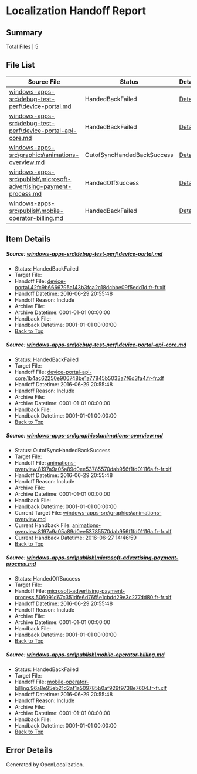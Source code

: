 # <a name='report-top'></a> Localization Handoff Report

## Summary
 Total Files | 5

## File List
 Source File | Status | Details 
 ----------- | ------ | ------- 
 [windows-apps-src\debug-test-perf\device-portal.md](https://github.com/Microsoft/windows-apps/blob/32aa3946e298d103ca90115d846ed19b7f1f74ea/windows-apps-src/debug-test-perf/device-portal.md) | HandedBackFailed | [Details](#8833dccd7e9440ff6374e2e5f000f9b77f5baa9d1978)
 [windows-apps-src\debug-test-perf\device-portal-api-core.md](https://github.com/Microsoft/windows-apps/blob/c3eeed67d97e380c587a7ef17d1c844da57dde43/windows-apps-src/debug-test-perf/device-portal-api-core.md) | HandedBackFailed | [Details](#fda1b797c40691e7661218dfec9ef05f51ab4dea1972)
 [windows-apps-src\graphics\animations-overview.md](https://github.com/Microsoft/windows-apps/blob/658bc21d117ac1ef9ebabdbb8a9077ec8ffe8dd7/windows-apps-src/graphics/animations-overview.md) | OutofSyncHandedBackSuccess | [Details](#c51c3fadcce9451545737a08e30132cbbf59e0a12656)
 [windows-apps-src\publish\microsoft-advertising-payment-process.md](https://github.com/Microsoft/windows-apps/blob/8381a5109574f33a0995bd77102b6447622c7126/windows-apps-src/publish/microsoft-advertising-payment-process.md) | HandedOffSuccess | [Details](#ebd18f0afdd633a5e9cfc8bfa8db37f9c2a12d693623)
 [windows-apps-src\publish\mobile-operator-billing.md](https://github.com/Microsoft/windows-apps/blob/80a20f4f87ce2ef40ce4ff7c6551d74ac375da1c/windows-apps-src/publish/mobile-operator-billing.md) | HandedBackFailed | [Details](#bd70a3c5990909351f04ca4200f4ea522989d1e93624)

## Item Details
##### <a name='8833dccd7e9440ff6374e2e5f000f9b77f5baa9d1978'></a> Source: [windows-apps-src\debug-test-perf\device-portal.md](https://github.com/Microsoft/windows-apps/blob/32aa3946e298d103ca90115d846ed19b7f1f74ea/windows-apps-src/debug-test-perf/device-portal.md)
* Status: HandedBackFailed
* Target File: 
* Handoff File: [device-portal.42fc9b6666795a143b3fca2c18dcbbe09f5edd1d.fr-fr.xlf](https://github.com/Microsoft/WDG.handoff/blob/f9e25bef3e021990279c9ce7deb773643ff1ffb5/ol-handoff/Microsoft/windows-apps.fr-fr/master/device-portal.42fc9b6666795a143b3fca2c18dcbbe09f5edd1d.fr-fr.xlf)
* Handoff Datetime: 2016-06-29 20:55:48
* Handoff Reason: Include
* Archive File: 
* Archive Datetime: 0001-01-01 00:00:00
* Handback File: 
* Handback Datetime: 0001-01-01 00:00:00
* [Back to Top](#report-top)

##### <a name='fda1b797c40691e7661218dfec9ef05f51ab4dea1972'></a> Source: [windows-apps-src\debug-test-perf\device-portal-api-core.md](https://github.com/Microsoft/windows-apps/blob/c3eeed67d97e380c587a7ef17d1c844da57dde43/windows-apps-src/debug-test-perf/device-portal-api-core.md)
* Status: HandedBackFailed
* Target File: 
* Handoff File: [device-portal-api-core.1b4ac62250e906748be1a77845b5033a7f6d3fa4.fr-fr.xlf](https://github.com/Microsoft/WDG.handoff/blob/f9e25bef3e021990279c9ce7deb773643ff1ffb5/ol-handoff/Microsoft/windows-apps.fr-fr/master/device-portal-api-core.1b4ac62250e906748be1a77845b5033a7f6d3fa4.fr-fr.xlf)
* Handoff Datetime: 2016-06-29 20:55:48
* Handoff Reason: Include
* Archive File: 
* Archive Datetime: 0001-01-01 00:00:00
* Handback File: 
* Handback Datetime: 0001-01-01 00:00:00
* [Back to Top](#report-top)

##### <a name='c51c3fadcce9451545737a08e30132cbbf59e0a12656'></a> Source: [windows-apps-src\graphics\animations-overview.md](https://github.com/Microsoft/windows-apps/blob/658bc21d117ac1ef9ebabdbb8a9077ec8ffe8dd7/windows-apps-src/graphics/animations-overview.md)
* Status: OutofSyncHandedBackSuccess
* Target File: 
* Handoff File: [animations-overview.8197a9a05a89d0ee53785570dab956f1fd01116a.fr-fr.xlf](https://github.com/Microsoft/WDG.handoff/blob/f9e25bef3e021990279c9ce7deb773643ff1ffb5/ol-handoff/Microsoft/windows-apps.fr-fr/master/animations-overview.8197a9a05a89d0ee53785570dab956f1fd01116a.fr-fr.xlf)
* Handoff Datetime: 2016-06-29 20:55:48
* Handoff Reason: Include
* Archive File: 
* Archive Datetime: 0001-01-01 00:00:00
* Handback File: 
* Handback Datetime: 0001-01-01 00:00:00
* Current Target File: [windows-apps-src\graphics\animations-overview.md](https://github.com/Microsoft/windows-apps.fr-fr/blob/159c194bd81873c71310602211786a2761f0487e/windows-apps-src/graphics/animations-overview.md)
* Current Handback File: [animations-overview.8197a9a05a89d0ee53785570dab956f1fd01116a.fr-fr.xlf](https://github.com/Microsoft/WDG.handback/blob/f103cf9015ec0c6c1a3232d943580078ac85b652/ol-handback/Microsoft/windows-apps.fr-fr/master/animations-overview.8197a9a05a89d0ee53785570dab956f1fd01116a.fr-fr.xlf)
* Current Handback Datetime: 2016-06-27 14:46:59
* [Back to Top](#report-top)

##### <a name='ebd18f0afdd633a5e9cfc8bfa8db37f9c2a12d693623'></a> Source: [windows-apps-src\publish\microsoft-advertising-payment-process.md](https://github.com/Microsoft/windows-apps/blob/8381a5109574f33a0995bd77102b6447622c7126/windows-apps-src/publish/microsoft-advertising-payment-process.md)
* Status: HandedOffSuccess
* Target File: 
* Handoff File: [microsoft-advertising-payment-process.506091d67c351dfe6d76f5e1cbdd29e3c277dd80.fr-fr.xlf](https://github.com/Microsoft/WDG.handoff/blob/f9e25bef3e021990279c9ce7deb773643ff1ffb5/ol-handoff/Microsoft/windows-apps.fr-fr/master/microsoft-advertising-payment-process.506091d67c351dfe6d76f5e1cbdd29e3c277dd80.fr-fr.xlf)
* Handoff Datetime: 2016-06-29 20:55:48
* Handoff Reason: Include
* Archive File: 
* Archive Datetime: 0001-01-01 00:00:00
* Handback File: 
* Handback Datetime: 0001-01-01 00:00:00
* [Back to Top](#report-top)

##### <a name='bd70a3c5990909351f04ca4200f4ea522989d1e93624'></a> Source: [windows-apps-src\publish\mobile-operator-billing.md](https://github.com/Microsoft/windows-apps/blob/80a20f4f87ce2ef40ce4ff7c6551d74ac375da1c/windows-apps-src/publish/mobile-operator-billing.md)
* Status: HandedBackFailed
* Target File: 
* Handoff File: [mobile-operator-billing.96a8e95eb21d2af1a509785b0af929f9738e7604.fr-fr.xlf](https://github.com/Microsoft/WDG.handoff/blob/f9e25bef3e021990279c9ce7deb773643ff1ffb5/ol-handoff/Microsoft/windows-apps.fr-fr/master/mobile-operator-billing.96a8e95eb21d2af1a509785b0af929f9738e7604.fr-fr.xlf)
* Handoff Datetime: 2016-06-29 20:55:48
* Handoff Reason: Include
* Archive File: 
* Archive Datetime: 0001-01-01 00:00:00
* Handback File: 
* Handback Datetime: 0001-01-01 00:00:00
* [Back to Top](#report-top)


## Error Details

Generated by OpenLocalization.
